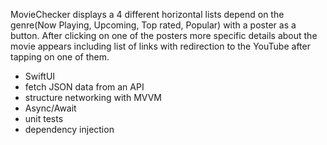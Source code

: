 MovieChecker displays a 4 different horizontal lists depend on the genre(Now Playing, Upcoming, Top rated, Popular) with a poster as a button.
After clicking on one of the posters more specific details about the movie appears including list of links with redirection to the YouTube after 
tapping on one of them.
- SwiftUI
- fetch JSON data from an API
- structure networking with MVVM
- Async/Await
- unit tests
- dependency injection
